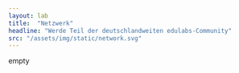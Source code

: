 ```yaml
---
layout: lab
title:  "Netzwerk"
headline: "Werde Teil der deutschlandweiten edulabs-Community"
src: "/assets/img/static/network.svg"
---
```

empty